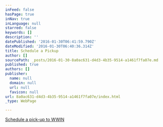 ```yaml
---
inFeed: false
hasPage: true
inNav: true
inLanguage: null
starred: false
keywords: []
description: ''
datePublished: '2016-01-30T06:41:59.790Z'
dateModified: '2016-01-30T06:40:36.314Z'
title: Schedule a Pickup
author: []
sourcePath: _posts/2016-01-30-8a0ac631-d4d3-4b35-9514-a1461f7fa07e.md
published: true
authors: []
publisher:
  name: null
  domain: null
  url: null
  favicon: null
url: 8a0ac631-d4d3-4b35-9514-a1461f7fa07e/index.html
_type: WebPage

---
```

[Schedule a pick-up to WWIN][0]

[0]: null